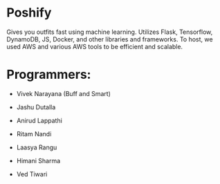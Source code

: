 # Poshify
Gives you outfits fast using machine learning. Utilizes Flask, Tensorflow, DynamoDB, JS, Docker, and other libraries and frameworks. To host, we used AWS and various AWS tools to be efficient and scalable.

# Programmers:

- Vivek Narayana (Buff and Smart)

- Jashu Dutalla

- Anirud Lappathi

- Ritam Nandi

- Laasya Rangu

- Himani Sharma

- Ved Tiwari
